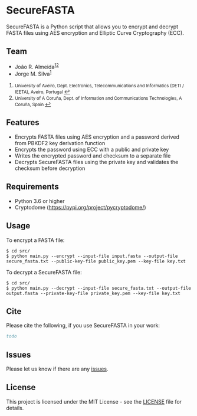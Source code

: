 # SecureFASTA

SecureFASTA is a Python script that allows you to encrypt and decrypt FASTA files using AES encryption and Elliptic Curve Cryptography (ECC).

## Team
  
  * João R. Almeida<sup id="a1">[1](#f1)</sup><sup id="a2">[2](#f2)</sup>
  * Jorge M. Silva<sup id="a1">[1](#f1)</sup>

1. <small id="f1"> University of Aveiro, Dept. Electronics, Telecommunications and Informatics (DETI / IEETA), Aveiro, Portugal </small> [↩](#a1)
2. <small id="f2"> University of A Coruña, Dept. of Information and Communications Technologies, A Coruña, Spain </small> [↩](#a2)


## Features

- Encrypts FASTA files using AES encryption and a password derived from PBKDF2 key derivation function
- Encrypts the password using ECC with a public and private key
- Writes the encrypted password and checksum to a separate file
- Decrypts SecureFASTA files using the private key and validates the checksum before decryption

## Requirements

- Python 3.6 or higher
- Cryptodome (https://pypi.org/project/pycryptodome/)

## Usage

To encrypt a FASTA file:

```
$ cd src/
$ python main.py --encrypt --input-file input.fasta --output-file secure_fasta.txt --public-key-file public_key.pem --key-file key.txt
```

To decrypt a SecureFASTA file:

```
$ cd src/
$ python main.py --decrypt --input-file secure_fasta.txt --output-file output.fasta --private-key-file private_key.pem --key-file key.txt
```
## Cite

Please cite the following, if you use SecureFASTA in your work:

```bib
todo
```

## Issues
Please let us know if there are any
[issues](https://github.com/bioinformatics-ua/SecureFASTA/issues).

## License

This project is licensed under the MIT License - see the [LICENSE](LICENSE) file for details.
